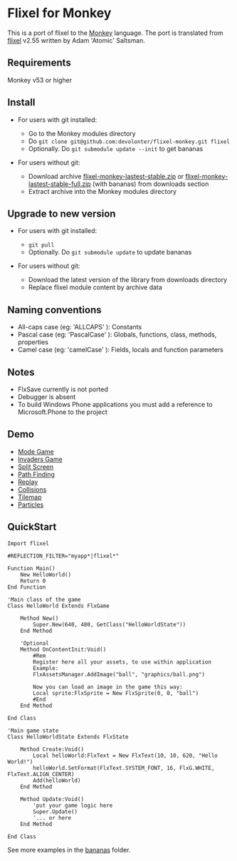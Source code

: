 Flixel for Monkey
=================

This is a port of flixel to the [Monkey](http://www.monkeycoder.co.nz/) language.
The port is translated from [flixel](http://flixel.org/) v2.55 written by Adam 'Atomic' Saltsman.

Requirements
------------

Monkey v53 or higher

Install
-------

* For users with git installed:
	* Go to the Monkey modules directory 
	* Do `git clone git@github.com:devolonter/flixel-monkey.git flixel`
	* Optionally. Do `git submodule update --init` to get bananas
	
* For users without git:
	* Download archive [flixel-monkey-lastest-stable.zip](https://github.com/downloads/devolonter/flixel-monkey/flixel-monkey-lastest-stable.zip) or [flixel-monkey-lastest-stable-full.zip](https://github.com/downloads/devolonter/flixel-monkey/flixel-monkey-lastest-stable-full.zip) (with bananas) from downloads section 
	* Extract archive into the Monkey modules directory
	
Upgrade to new version
----------------------

* For users with git installed:
	* `git pull`
	* Optionally. Do `git submodule update` to update bananas
	
* For users without git:
	* Download the latest version of the library from downloads directory
	* Replace flixel module content by archive data
	
Naming conventions
------------------

* All-caps case (eg: 'ALLCAPS' ): Constants
* Pascal case (eg: 'PascalCase' ): Globals, functions, class, methods, properties
* Camel case (eg: 'camelCase' ): Fields, locals and function parameters
	
Notes
-----

* FlxSave currently is not ported
* Debugger is absent
* To build  Windows Phone applications you must add a reference to Microsoft.Phone to the project 
	
Demo
----

* [Mode Game](http://lab.devolonter.ru/libs/monkey-flixel/mode/html5.html)
* [Invaders Game](http://lab.devolonter.ru/libs/monkey-flixel/flxinvaders/html5.html)
* [Split Screen](http://lab.devolonter.ru/libs/monkey-flixel/splitscreen/html5.html)
* [Path Finding](http://lab.devolonter.ru/libs/monkey-flixel/pathfinding/html5.html) 
* [Replay](http://lab.devolonter.ru/libs/monkey-flixel/replay/html5.html) 
* [Collisions](http://lab.devolonter.ru/libs/monkey-flixel/collisions/html5.html) 
* [Tilemap](http://lab.devolonter.ru/libs/monkey-flixel/tilemap/html5.html) 
* [Particles](http://lab.devolonter.ru/libs/monkey-flixel/particles/html5.html)	

QuickStart
----------

```
Import flixel

#REFLECTION_FILTER="myapp*|flixel*"

Function Main()
	New HelloWorld()
	Return 0
End Function

'Main class of the game
Class HelloWorld Extends FlxGame
	
	Method New()
		Super.New(640, 480, GetClass("HelloWorldState"))	
	End Method
	
	'Optional
	Method OnContentInit:Void()
		#Rem
		Register here all your assets, to use within application
		Example:
		FlxAssetsManager.AddImage("ball", "graphics/ball.png")
		
		Now you can load an image in the game this way:
		Local sprite:FlxSprite = New FlxSprite(0, 0, "ball")
		#End
	End Method

End Class

'Main game state 
Class HelloWorldState Extends FlxState
	
	Method Create:Void()		
		Local helloWorld:FlxText = New FlxText(10, 10, 620, "Hello World!")	
		helloWorld.SetFormat(FlxText.SYSTEM_FONT, 16, FlxG.WHITE, FlxText.ALIGN_CENTER)	
		Add(helloWorld)		
	End Method
	
	Method Update:Void()
		'put your game logic here
		Super.Update()
		'... or here
	End Method
	
End Class
```

See more examples in the [bananas](https://github.com/devolonter/flixel-monkey-bananas) folder.